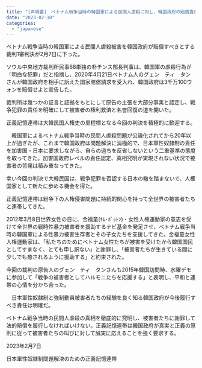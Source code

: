 ```yaml
---
title: "[声明書]　ベトナム戦争当時の韓国軍による民間人虐殺に対し、韓国政府の賠償責任を認定した裁判判決を積極的に歓迎する！"
date: "2023-02-10"
categories: 
  - "japanese"
---
```


ベトナム戦争当時の韓国軍による民間人虐殺被害を韓国政府が賠償すべきとする裁判1審判決が2月7日に下った。

ソウル中央地方裁判所民事68単独の朴チンス部長判事は、韓国軍の虐殺行為が「明白な犯罪」だと指摘し、2020年4月21日ベトナム人のグェン　ティ　タンさんが韓国政府を相手に訴えた国家賠償請求を受入れ、韓国政府は3千万100ウォンを賠償せよと宣告した。

裁判所は幾つかの証言と証拠をもとにして原告の主張を大部分事実と認定し、戦争犯罪の責任を明確にして被害者の権利救済と名誉回復の道を開いた。

正義記憶連帯は大韓民国人権史の里程標となる今回の判決を積極的に歓迎する。

　韓国軍によるベトナム戦争当時の民間人虐殺問題が公論化されてから20年以上が過ぎたが、これまで韓国政府は問題解決に消極的で、日本軍性奴隷制の責任を加害国・日本に要求しながら、自らの過ちを反省しないという二重基準の態度を取ってきた。加害国政府レベルの責任認定、真相究明が実現されない状況で被害者の苦痛は積み重なってきた。

幸い今回の判決で大韓民国は、戦争犯罪を否認する日本の轍を踏まないで、人権国家として新たに歩める機会を得た。

正義記憶連帯は紛争下の人権侵害問題に持続的関心を持って全世界の被害者たちと連帯してきた。

2012年3月8日世界女性の日に、金福童(ｷﾑ･ﾎﾟｯﾄﾝ)・女性人権運動家の意志を受けて全世界の戦時性暴力被害者を援助するナビ基金を発足させ、ベトナム戦争当時の韓国軍による性暴力被害生存者とその子女たちを支援してきた。金福童女性人権運動家は、「私たちのためにベトナム女性たちが被害を受けたから韓国国民としてすまなく、とても申し訳ない」と謝罪し、「被害者たちが生きている間に少しでも癒されるように援助する」と約束された。

今回の裁判の原告人のグェン　ティ　タンさんも2015年韓国訪問時、水曜デモに参加して「戦争の被害者としてハルモニたちを応援する」と表明し、平和と連帯の心情を分かち合った。

　日本軍性奴隷制と強制動員被害者たちの経験を良く知る韓国政府が今後履行すべき責任は明確だ。

ベトナム戦争当時の民間人虐殺の真相を徹底的に究明し、被害者たちに謝罪して法的賠償を履行しなければいけない。正義記憶連帯は韓国政府が真実と正義の原則に従って被害者たちの叫びに対して誠実に応えることを強く要求する。

2023年2月7日

日本軍性奴隷制問題解決のための正義記憶連帯
